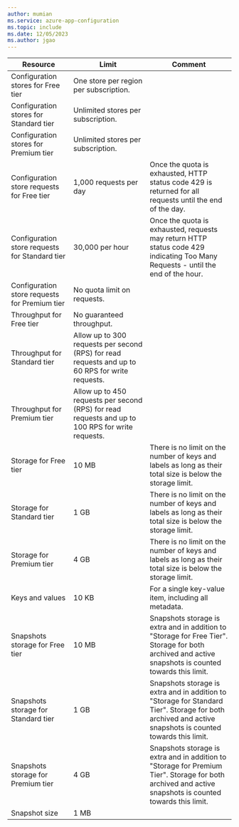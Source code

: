 ```yaml
---
author: mumian
ms.service: azure-app-configuration
ms.topic: include
ms.date: 12/05/2023
ms.author: jgao
---
```

| Resource | Limit | Comment |
| --- | --- | ---|
| Configuration stores for Free tier | One store per region per subscription. |
| Configuration stores for Standard tier | Unlimited stores per subscription. |
| Configuration stores for Premium tier | Unlimited stores per subscription. |
| Configuration store requests for Free tier | 1,000 requests per day  | Once the quota is exhausted, HTTP status code 429 is returned for all requests until the end of the day. |
| Configuration store requests for Standard tier | 30,000 per hour  | Once the quota is exhausted, requests may return HTTP status code 429 indicating Too Many Requests - until the end of the hour.|
| Configuration store requests for Premium tier | No quota limit on requests.  |
| Throughput for Free tier | No guaranteed throughput. |
| Throughput for Standard tier | Allow up to 300 requests per second (RPS) for read requests and up to 60 RPS for write requests. |
| Throughput for Premium tier | Allow up to 450 requests per second (RPS) for read requests and up to 100 RPS for write requests. |
| Storage for Free tier | 10 MB | There is no limit on the number of keys and labels as long as their total size is below the storage limit. |
| Storage for Standard tier | 1 GB | There is no limit on the number of keys and labels as long as their total size is below the storage limit. |
| Storage for Premium tier | 4 GB | There is no limit on the number of keys and labels as long as their total size is below the storage limit. |
| Keys and values | 10 KB  | For a single key-value item, including all metadata. |
| Snapshots storage for Free tier | 10 MB | Snapshots storage is extra and in addition to "Storage for Free Tier". Storage for both archived and active snapshots is counted towards this limit. |
| Snapshots storage for Standard tier | 1 GB | Snapshots storage is extra and in addition to "Storage for Standard Tier". Storage for both archived and active snapshots is counted towards this limit. |
| Snapshots storage for Premium tier | 4 GB | Snapshots storage is extra and in addition to "Storage for Premium Tier". Storage for both archived and active snapshots is counted towards this limit. |
| Snapshot size | 1 MB | |
